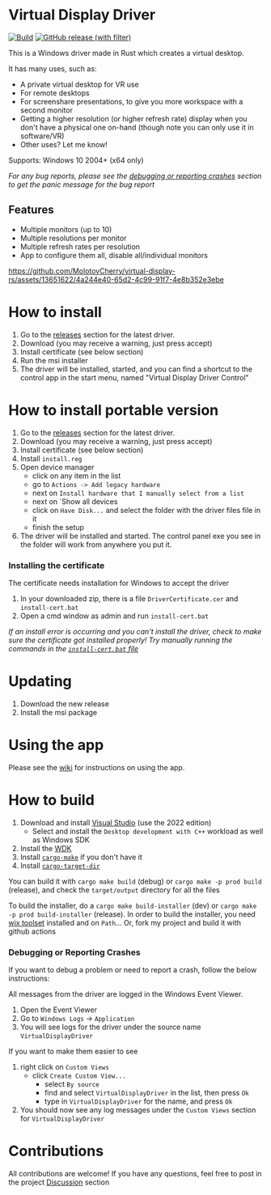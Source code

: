 # Virtual Display Driver

[![Build](https://github.com/MolotovCherry/virtual-display-rs/actions/workflows/build.yml/badge.svg?branch=master&event=push)](https://github.com/MolotovCherry/virtual-display-rs/actions/workflows/build.yml) [![GitHub release (with filter)](https://img.shields.io/github/v/release/MolotovCherry/virtual-display-rs)](https://github.com/MolotovCherry/virtual-display-rs/releases)

This is a Windows driver made in Rust which creates a virtual desktop.

It has many uses, such as:
- A private virtual desktop for VR use
- For remote desktops
- For screenshare presentations, to give you more workspace with a second monitor
- Getting a higher resolution (or higher refresh rate) display when you don't have a physical one on-hand (though note you can only use it in software/VR)
- Other uses? Let me know!

Supports: Windows 10 2004+ (x64 only)

_For any bug reports, please see the [debugging or reporting crashes](https://github.com/MolotovCherry/virtual-display-rs#debugging-or-reporting-crashes) section to get the panic message for the bug report_

## Features
- Multiple monitors (up to 10)
- Multiple resolutions per monitor
- Multiple refresh rates per resolution
- App to configure them all, disable all/individual monitors

https://github.com/MolotovCherry/virtual-display-rs/assets/13651622/4a244e40-65d2-4c99-91f7-4e8b352e3ebe

# How to install
1. Go to the [releases](https://github.com/MolotovCherry/virtual-display-rs/releases) section for the latest driver.
2. Download (you may receive a warning, just press accept)
3. Install certificate (see below section)
4. Run the msi installer
5. The driver will be installed, started, and you can find a shortcut to the control app in the start menu, named "Virtual Display Driver Control"

# How to install portable version
1. Go to the [releases](https://github.com/MolotovCherry/virtual-display-rs/releases) section for the latest driver.
2. Download (you may receive a warning, just press accept)
3. Install certificate (see below section)
4. Install `install.reg`
5. Open device manager
   * click on any item in the list
   * go to `Actions -> Add legacy hardware`
   * next on `Install hardware that I manually select from a list`
   * next on `Show all devices
   * click on `Have Disk...` and select the folder with the driver files file in it
   * finish the setup
7. The driver will be installed and started. The control panel exe you see in the folder will work from anywhere you put it.

### Installing the certificate
The certificate needs installation for Windows to accept the driver
1. In your downloaded zip, there is a file `DriverCertificate.cer` and `install-cert.bat`
2. Open a cmd window as admin and run `install-cert.bat`

_If an install error is occurring and you can't install the driver, check to make sure the certificate got installed properly! Try manually running the commands in the [`install-cert.bat` file](https://github.com/MolotovCherry/virtual-display-rs/blob/master/installer/install-cert.bat)_

# Updating
1. Download the new release
2. Install the msi package

# Using the app
Please see the [wiki](https://github.com/MolotovCherry/virtual-display-rs/wiki/Virtual-Display-Driver-Control) for instructions on using the app.

# How to build
1. Download and install [Visual Studio](https://visualstudio.microsoft.com/downloads/) (use the 2022 edition)
   - Select and install the `Desktop development with C++` workload as well as Windows SDK
2. Install the [WDK](https://learn.microsoft.com/en-us/windows-hardware/drivers/download-the-wdk)
3. Install [`cargo-make`](https://github.com/sagiegurari/cargo-make) if you don't have it
4. Install [`cargo-target-dir`](https://github.com/MolotovCherry/cargo-target-dir)

You can build it with `cargo make build` (debug) or `cargo make -p prod build` (release), and check the `target/output` directory for all the files

To build the installer, do a `cargo make build-installer` (dev) or `cargo make -p prod build-installer` (release). In order to build the installer, you need [wix toolset](https://github.com/wixtoolset/wix3/releases) installed and on `Path`... Or, fork my project and build it with github actions

### Debugging or Reporting Crashes
If you want to debug a problem or need to report a crash, follow the below instructions:

All messages from the driver are logged in the Windows Event Viewer.
1. Open the Event Viewer
3. Go to `Windows Logs` -> `Application`
4. You will see logs for the driver under the source name `VirtualDisplayDriver`

If you want to make them easier to see
1. right click on `Custom Views`
   - click `Create Custom View...`
     - select `By source`
     - find and select `VirtualDisplayDriver` in the list, then press `Ok`
     - type in `VirtualDisplayDriver` for the name, and press `Ok`
2. You should now see any log messages under the `Custom Views` section for `VirtualDisplayDriver`

# Contributions
All contributions are welcome! If you have any questions, feel free to post in the project [Discussion](https://github.com/MolotovCherry/virtual-display-rs/discussions) section
